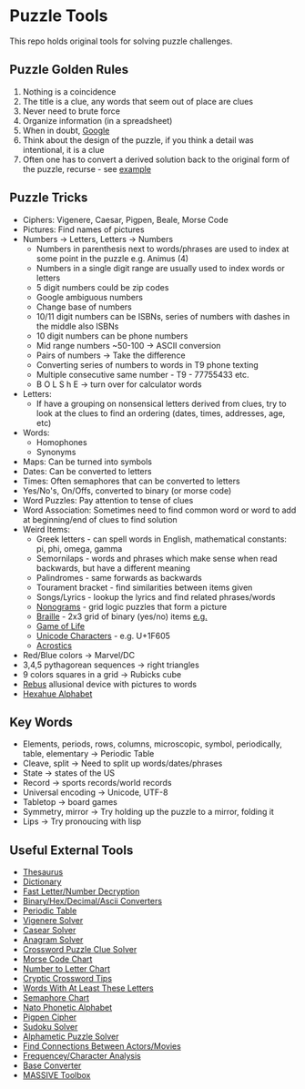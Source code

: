 # Puzzle Tools
This repo holds original tools for solving puzzle challenges.

## Puzzle Golden Rules
1. Nothing is a coincidence
2. The title is a clue, any words that seem out of place are clues
3. Never need to brute force
4. Organize information (in a spreadsheet)
5. When in doubt, <a href="http://i.imgur.com/3cN3yR9.jpg" target="_blank">Google</a>
6. Think about the design of the puzzle, if you think a detail was intentional, it is a clue
7. Often one has to convert a derived solution back to the original form of the puzzle, recurse - see [example](https://www.collegepuzzlechallenge.com/Puzzles/ViewPuzzle.ashx?id=1320&view=solution)

## Puzzle Tricks
- Ciphers: Vigenere, Caesar, Pigpen, Beale, Morse Code
- Pictures: Find names of pictures
- Numbers -> Letters, Letters -> Numbers
  - Numbers in parenthesis next to words/phrases are used to index at some point in the puzzle e.g. Animus (4)
  - Numbers in a single digit range are usually used to index words or letters
  - 5 digit numbers could be zip codes
  - Google ambiguous numbers
  - Change base of numbers
  - 10/11 digit numbers can be ISBNs, series of numbers with dashes in the middle also ISBNs
  - 10 digit numbers can be phone numbers
  - Mid range numbers ~50-100 -> ASCII conversion
  - Pairs of numbers -> Take the difference
  - Converting series of numbers to words in T9 phone texting
  - Multiple consecutive same number - T9 - 77755433 etc.
  - B O L S h E -> turn over for calculator words
- Letters:
  - If have a grouping on nonsensical letters derived from clues, try to look at the clues to find an ordering (dates, times, addresses, age, etc)
- Words:
  - Homophones
  - Synonyms
- Maps: Can be turned into symbols
- Dates: Can be converted to letters
- Times: Often semaphores that can be converted to letters
- Yes/No's, On/Offs, converted to binary (or morse code)
- Word Puzzles: Pay attention to tense of clues
- Word Association: Sometimes need to find common word or word to add at beginning/end of clues to find solution
- Weird Items:
  - Greek letters - can spell words in English, mathematical constants: pi, phi, omega, gamma
  - Semornilaps - words and phrases which make sense when read backwards, but have a different meaning
  - Palindromes - same forwards as backwards
  - Tourament bracket - find similarities between items given
  - Songs/Lyrics - lookup the lyrics and find related phrases/words
  - [Nonograms](https://en.wikipedia.org/wiki/Nonogram) - grid logic puzzles that form a picture
  - [Braille](https://faqs.neoseeker.com/Games/GBA/pokemon_emerald_braille_jax06.png) - 2x3 grid of binary (yes/no) items [e.g.](https://www.collegepuzzlechallenge.com/Puzzles/ViewPuzzle.ashx?id=1325&view=solution)
  - [Game of Life](https://en.wikipedia.org/wiki/Conway%27s_Game_of_Life)
  - [Unicode Characters](http://unicodelookup.com/) - e.g. U+1F605
  - [Acrostics](https://en.wikipedia.org/wiki/Acrostic_(puzzle))
 - Red/Blue colors -> Marvel/DC
 - 3,4,5 pythagorean sequences -> right triangles
 - 9 colors squares in a grid -> Rubicks cube
 - [Rebus](https://en.wikipedia.org/wiki/Rebus) allusional device with pictures to words
 - [Hexahue Alphabet](http://www.geocachingtoolbox.com/index.php?page=hexahue)
  
## Key Words
- Elements, periods, rows, columns, microscopic, symbol, periodically, table, elementary -> Periodic Table
- Cleave, split -> Need to split up words/dates/phrases
- State -> states of the US
- Record -> sports records/world records
- Universal encoding -> Unicode, UTF-8
- Tabletop -> board games
- Symmetry, mirror -> Try holding up the puzzle to a mirror, folding it
- Lips -> Try pronoucing with lisp

## Useful External Tools
- [Thesaurus](http://www.thesaurus.com/)
- [Dictionary](http://www.dictionary.com/)
- [Fast Letter/Number Decryption](http://www.geocachingtoolbox.com/index.php?lang=en&page=numbersToLetters)
- [Binary/Hex/Decimal/Ascii Converters](http://www.geocachingtoolbox.com/index.php?lang=en&page=asciiConversion)
- [Periodic Table](http://www.ptable.com/)
- [Vigenere Solver](http://www.mygeocachingprofile.com/codebreaker.vigenerecipher.aspx)
- [Casear Solver](https://www.nayuki.io/page/automatic-caesar-cipher-breaker-javascript)
- [Anagram Solver](http://www.ssynth.co.uk/~gay/anagram.html)
- [Crossword Puzzle Clue Solver](http://www.oneacross.com/)
- [Morse Code Chart](https://upload.wikimedia.org/wikipedia/commons/thumb/b/b5/International_Morse_Code.svg/500px-International_Morse_Code.svg.png)
- [Number to Letter Chart](https://loganstatta.files.wordpress.com/2014/11/ordeng.jpg)
- [Cryptic Crossword Tips](https://www.theguardian.com/lifeandstyle/2014/sep/12/how-to-solve-cryptic-crossword-clues)
- [Words With At Least These Letters](http://www.dcode.fr/words-containing)
- [Semaphore Chart](https://upload.wikimedia.org/wikipedia/commons/0/0a/Semaphore_Signals_A-Z.jpg)
- [Nato Phonetic Alphabet](https://upload.wikimedia.org/wikipedia/commons/e/e0/FAA_Phonetic_and_Morse_Chart2.svg)
- [Pigpen Cipher](https://upload.wikimedia.org/wikipedia/commons/thumb/3/36/Pigpen_cipher_key.svg/1024px-Pigpen_cipher_key.svg.png)
- [Sudoku Solver](http://www.sudoku-solutions.com/)
- [Alphametic Puzzle Solver](http://www.tkcs-collins.com/truman/alphamet/alpha_solve.shtml)
- [Find Connections Between Actors/Movies](http://www.omive.com/)
- [Frequencey/Character Analysis](http://www.geocachingtoolbox.com/index.php?lang=en&page=textAnalysis)
- [Base Converter](http://www.geocachingtoolbox.com/index.php?lang=en&page=baseConversion)
- [MASSIVE Toolbox](http://www.geocachingtoolbox.com/index.php?lang=en)
